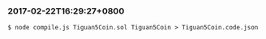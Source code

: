### 2017-02-22T16:29:27+0800
```
$ node compile.js Tiguan5Coin.sol Tiguan5Coin > Tiguan5Coin.code.json
```
